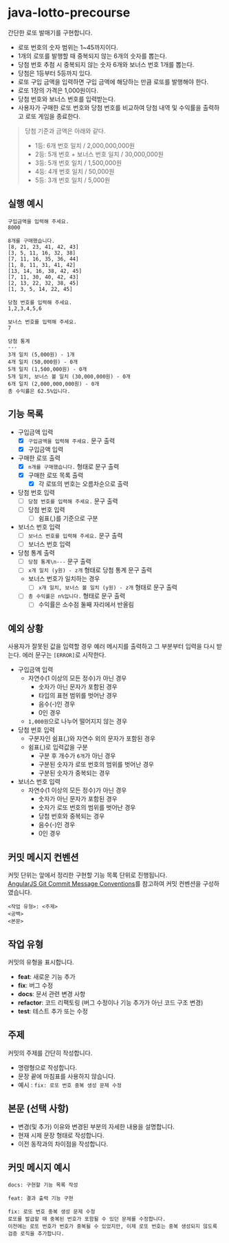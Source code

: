 # java-lotto-precourse

간단한 로또 발매기를 구현합니다.

- 로또 번호의 숫자 범위는 1~45까지이다.
- 1개의 로또를 발행할 때 중복되지 않는 6개의 숫자를 뽑는다.
- 당첨 번호 추첨 시 중복되지 않는 숫자 6개와 보너스 번호 1개를 뽑는다.
- 당첨은 1등부터 5등까지 있다.
- 로또 구입 금액을 입력하면 구입 금액에 해당하는 만큼 로또를 발행해야 한다.
- 로또 1장의 가격은 1,000원이다.
- 당첨 번호와 보너스 번호를 입력받는다.
- 사용자가 구매한 로또 번호와 당첨 번호를 비교하여 당첨 내역 및 수익률을 출력하고 로또 게임을 종료한다.

> 당첨 기준과 금액은 아래와 같다.
> 
> - 1등: 6개 번호 일치 / 2,000,000,000원
> - 2등: 5개 번호 + 보너스 번호 일치 / 30,000,000원
> - 3등: 5개 번호 일치 / 1,500,000원
> - 4등: 4개 번호 일치 / 50,000원
> - 5등: 3개 번호 일치 / 5,000원

## 실행 예시

```text
구입금액을 입력해 주세요.
8000

8개를 구매했습니다.
[8, 21, 23, 41, 42, 43] 
[3, 5, 11, 16, 32, 38] 
[7, 11, 16, 35, 36, 44] 
[1, 8, 11, 31, 41, 42] 
[13, 14, 16, 38, 42, 45] 
[7, 11, 30, 40, 42, 43] 
[2, 13, 22, 32, 38, 45] 
[1, 3, 5, 14, 22, 45]

당첨 번호를 입력해 주세요.
1,2,3,4,5,6

보너스 번호를 입력해 주세요.
7

당첨 통계
---
3개 일치 (5,000원) - 1개
4개 일치 (50,000원) - 0개
5개 일치 (1,500,000원) - 0개
5개 일치, 보너스 볼 일치 (30,000,000원) - 0개
6개 일치 (2,000,000,000원) - 0개
총 수익률은 62.5%입니다.
```

## 기능 목록

- 구입금액 입력
  - [X] `구입금액을 입력해 주세요.` 문구 출력
  - [X] 구입금액 입력
- 구매한 로또 출력
  - [X] `n개를 구매했습니다.` 형태로 문구 출력
  - [X] 구매한 로또 목록 출력
    - [X] 각 로또의 번호는 오름차순으로 출력
- 당첨 번호 입력
  - [ ] `당첨 번호를 입력해 주세요.` 문구 출력
  - [ ] 당첨 번호 입력
    - [ ] 쉼표(,)를 기준으로 구분
- 보너스 번호 입력
  - [ ] `보너스 번호를 입력해 주세요.` 문구 출력
  - [ ] 보너스 번호 입력
- 당첨 통계 출력
  - [ ] `당첨 통계\n---` 문구 출력
  - [ ] `x개 일치 (y원) - z개` 형태로 당첨 통계 문구 출력
  - 보너스 번호가 일치하는 경우
    - [ ] `x개 일치, 보너스 볼 일치 (y원) - z개` 형태로 문구 출력
  - [ ] `총 수익률은 n%입니다.` 형태로 문구 출력
    - [ ] 수익률은 소수점 둘째 자리에서 반올림

## 예외 상황
 
사용자가 잘못된 값을 입력할 경우 예러 메시지를 출력하고 그 부분부터 입력을 다시 받는다.
에러 문구는 `[ERROR]`로 시작한다.

- 구입금액 입력
  - 자연수(1 이상의 모든 정수)가 아닌 경우
    - 숫자가 아닌 문자가 포함된 경우
    - 타입의 표현 범위를 벗어난 경우
    - 음수(-)인 경우
    - 0인 경우
  - `1,000원`으로 나누어 떨어지지 않는 경우
- 당첨 번호 입력
  - 구분자인 쉼표(,)와 자연수 외의 문자가 포함된 경우
  - 쉼표(,)로 입력값을 구분
    - 구분 후 개수가 `6개`가 아닌 경우
    - 구분된 숫자가 로또 번호의 범위를 벗어난 경우
    - 구분된 숫자가 중복되는 경우
- 보너스 번호 입력
  - 자연수(1 이상의 모든 정수)가 아닌 경우
    - 숫자가 아닌 문자가 포함된 경우
    - 숫자가 로또 번호의 범위를 벗어난 경우
    - 당첨 번호와 중복되는 경우
    - 음수(-)인 경우
    - 0인 경우

## 커밋 메시지 컨벤션

커밋 단위는 앞에서 정리한 구현할 기능 목록 단위로 진행됩니다.  
[AngularJS Git Commit Message Conventions](https://gist.github.com/stephenparish/9941e89d80e2bc58a153)를 참고하여 커밋 컨벤션을
구성하였습니다.

```text
<작업 유형>: <주제>
<공백>
<본문>
```

## 작업 유형

커밋의 유형을 표시합니다.

- **feat**: 새로운 기능 추가
- **fix**: 버그 수정
- **docs**: 문서 관련 변경 사항
- **refactor**: 코드 리팩토링 (버그 수정이나 기능 추가가 아닌 코드 구조 변경)
- **test**: 테스트 추가 또는 수정

## 주제

커밋의 주제를 간단히 작성합니다.

- 명령형으로 작성합니다.
- 문장 끝에 마침표를 사용하지 않습니다.
- 예시 : `fix: 로또 번호 중복 생성 문제 수정`

## 본문 (선택 사항)

- 변경(및 추가) 이유와 변경된 부분의 자세한 내용을 설명합니다.
- 현재 시제 문장 형태로 작성합니다.
- 이전 동작과의 차이점을 작성합니다.

## 커밋 메시지 예시

```text
docs: 구현할 기능 목록 작성
```

```text
feat: 결과 출력 기능 구현
```

```text
fix: 로또 번호 중복 생성 문제 수정
로또를 발급할 때 중복된 번호가 포함될 수 있던 문제를 수정합니다.
이전에는 로또 번호가 번호가 중복될 수 있었지만, 이제 로또 번호는 중복 생성되지 않도록 검증 로직을 추가합니다.
```